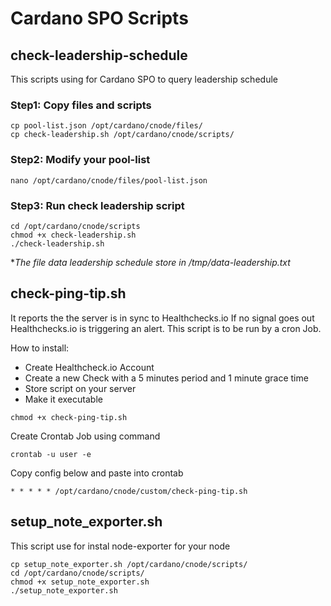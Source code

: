 # Cardano SPO Scripts

## check-leadership-schedule

This scripts using for Cardano SPO to query leadership schedule

### Step1: Copy files and scripts

```leadeship
cp pool-list.json /opt/cardano/cnode/files/
cp check-leadership.sh /opt/cardano/cnode/scripts/
```

### Step2: Modify your pool-list

```leadeship
nano /opt/cardano/cnode/files/pool-list.json
```

### Step3: Run check leadership script

```leadeship
cd /opt/cardano/cnode/scripts
chmod +x check-leadership.sh
./check-leadership.sh
```

**The file data leadership schedule store in /tmp/data-leadership.txt*

## check-ping-tip.sh

It reports the the server is in sync to Healthchecks.io If no signal goes out Healthchecks.io is triggering an alert.
This script is to be run by a cron Job.

How to install:

* Create Healthcheck.io Account
* Create a new Check with a 5 minutes period and 1 minute grace time
* Store script on your server
* Make it executable

```chmod
chmod +x check-ping-tip.sh
```

Create Crontab Job using command

```cronjob
crontab -u user -e
```

Copy config below and paste into crontab

```cronconfig
* * * * * /opt/cardano/cnode/custom/check-ping-tip.sh
```

## setup_note_exporter.sh

This script use for instal node-exporter for your node

```setup
cp setup_note_exporter.sh /opt/cardano/cnode/scripts/
cd /opt/cardano/cnode/scripts/
chmod +x setup_note_exporter.sh
./setup_note_exporter.sh
```

